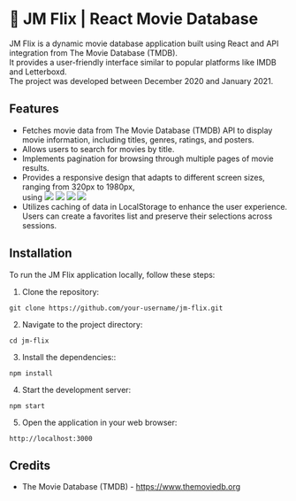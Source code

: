 # 🎥 JM Flix | React Movie Database

JM Flix is a dynamic movie database application built using React and API integration from The Movie Database (TMDB).<br/>
It provides a user-friendly interface similar to popular platforms like IMDB and Letterboxd.<br/> 
The project was developed between December 2020 and January 2021.

## Features

- Fetches movie data from The Movie Database (TMDB) API to display movie information, including titles, genres, ratings, and posters.
- Allows users to search for movies by title.
- Implements pagination for browsing through multiple pages of movie results.
- Provides a responsive design that adapts to different screen sizes, ranging from 320px to 1980px,<br/> 
  using
  <img src="https://img.shields.io/badge/html-E34F26?style=flat-square&logo=html5&logoColor=white">
  <img src="https://img.shields.io/badge/sass-CC6699?style=flat-square&logo=sass&logoColor=white">
  <img src="https://img.shields.io/badge/javascript-F7DF1E?style=flat-square&logo=javascript&logoColor=black">
  <img src="https://img.shields.io/badge/react-61DAFB?style=flat-square&logo=react&logoColor=white">
- Utilizes caching of data in LocalStorage to enhance the user experience. Users can create a favorites list and preserve their selections across sessions.

## Installation
To run the JM Flix application locally, follow these steps:

1. Clone the repository:
``` shell
git clone https://github.com/your-username/jm-flix.git
```
2. Navigate to the project directory:
``` shell
cd jm-flix
```
3. Install the dependencies::
``` shell
npm install
```
4. Start the development server:
``` shell
npm start
```
5. Open the application in your web browser:
``` arduino
http://localhost:3000
```
## Credits
- The Movie Database (TMDB) - https://www.themoviedb.org
